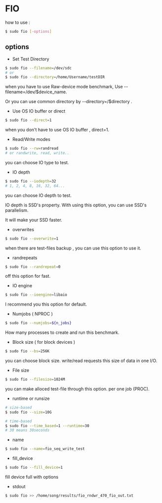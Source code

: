 # FIO
how to use :
```bash
$ sudo fio [-options]
```
## options
- Set Test Directory
```bash
$ sudo fio --filename=/dev/sdc
# or
$ sudo fio --directory=/home/Username/testDIR
```
when you have to use Raw-device mode benchmark, Use --filename=/dev/$device_name.

Or you can use common directory by --directory=/$directory .



- Use OS IO buffer or direct

```bash
$ sudo fio --direct=1
```

when you don't have to use OS IO buffer , direct=1.



- Read/Write modes

```bash
$ sudo fio --rw=randread
# or randwrite, read, write..
```
you can choose IO type to test.

- IO depth

```bash
$ sudo fio --iodepth=32
# 1, 2, 4, 8, 16, 32, 64...
```
you can choose IO depth to test.

IO depth is SSD's property. With using this option, you can use SSD's parallelism.

It will make your SSD faster.




- overwrites

```bash
$ sudo fio --overwrite=1
```

when there are test-files backup , you can use this option to use it.



- randrepeats

```bash
$ sudo fio --randrepeat=0
```
off this option for fast.



- IO engine

```bash
$ sudo fio --ioengine=libaio
```

I recommend you this option for default.



- Numjobs ( NPROC )

```bash
$ sudo fio --numjobs=${n_jobs}
```

How many processes to create and run this benchmark.



- Block size ( for block devices )

```bash
$ sudo fio --bs=256K
```

you can choose block size. write/read requests this size of data in one I/O.



- File size

```bash
$ sudo fio --filesize=1024M
```

you can make alloced test-file through this option. per one job (PROC).



- runtime or runsize
```bash
# size-based
$ sudo fio --size=10G

# time-based
$ sudo fio --time_based=1 --runtime=30
# 30 means 30seconds
```

- name
```bash
$ sudo fio --name=fio_seq_write_test
```

- fill_device
```bash
$ sudo fio --fill_device=1
```

fill device full with options




- stdout
```bash
$ sudo fio >> /home/song/results/fio_rndwr_470_fio_out.txt
```

